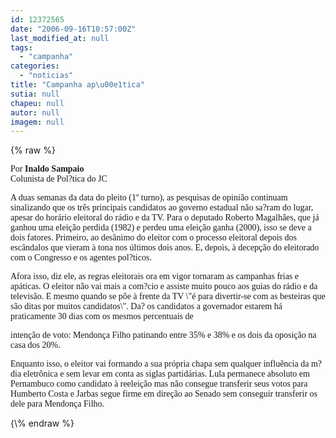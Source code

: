 ```yaml
---
id: 12372565
date: "2006-09-16T10:57:00Z"
last_modified_at: null
tags:
  - "campanha"
categories:
  - "noticias"
title: "Campanha ap\u00e1tica"
sutia: null
chapeu: null
autor: null
imagem: null
---
```

{\% raw %}
<p><P><FONT face=Verdana>Por <STRONG>Inaldo Sampaio</STRONG><BR>Colunista de Pol?tica do JC</P></FONT></p>
<p><P><FONT face=Verdana>A duas semanas da data do pleito (1º turno), as pesquisas de opinião continuam sinalizando que os três principais candidatos ao governo estadual não sa?ram do lugar, apesar do horário eleitoral do rádio e da TV. Para o deputado Roberto Magalhães, que já ganhou uma eleição perdida (1982) e perdeu uma eleição ganha (2000), isso se deve a dois fatores. Primeiro, ao desânimo do eleitor com o processo eleitoral depois dos escândalos que vieram à tona nos últimos dois anos. E, depois, à decepção do eleitorado com o Congresso e os agentes pol?ticos. </FONT></P></p>
<p><P><FONT face=Verdana>Afora isso, diz ele, as regras eleitorais ora em vigor tornaram as campanhas frias e apáticas. O eleitor não vai mais a com?cio e assiste muito pouco aos guias do rádio e da televisão. E mesmo quando se põe à frente da TV \"é para divertir-se com as besteiras que são ditas por muitos candidatos\". Da? os candidatos a governador estarem há praticamente 30 dias com os mesmos percentuais de</p>
<p> intenção de voto: Mendonça Filho patinando entre 35% e 38% e os dois da oposição na casa dos 20%. </FONT></P></p>
<p><P><FONT face=Verdana>Enquanto isso, o eleitor vai formando a sua própria chapa sem qualquer influência da m?dia eletrônica e sem levar em conta as siglas partidárias. Lula permanece absoluto em Pernambuco como candidato à reeleição mas não consegue transferir seus votos para Humberto Costa e Jarbas segue firme em direção ao Senado sem conseguir transferir os dele para Mendonça Filho.</FONT></P> </p>
{\% endraw %}
